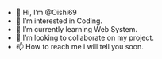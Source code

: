- 👋 Hi, I’m @Oishi69
- 👀 I’m interested in Coding.
- 🌱 I’m currently learning Web System.
- 💞️ I’m looking to collaborate on my project.
- 📫 How to reach me i will tell you soon.

<!---
Oishi69/Oishi69 is a ✨ special ✨ repository because its `README.md` (this file) appears on your GitHub profile.
You can click the Preview link to take a look at your changes.
--->
